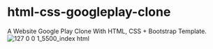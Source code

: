 # html-css-googleplay-clone
A Website Google Play Clone With HTML, CSS + Bootstrap Template.
![127 0 0 1_5500_index html](https://user-images.githubusercontent.com/56778099/216015912-9053838c-68b6-43aa-b131-d862dcd45b1a.png)
